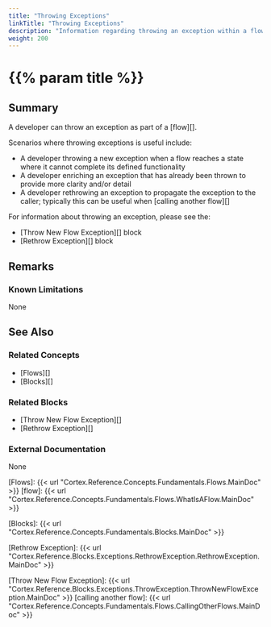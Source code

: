 ```yaml
---
title: "Throwing Exceptions"
linkTitle: "Throwing Exceptions"
description: "Information regarding throwing an exception within a flow, and scenarios when it is useful to throw an exception."
weight: 200
---
```


# {{% param title %}}

## Summary

A developer can throw an exception as part of a [flow][].

Scenarios where throwing exceptions is useful include:

- A developer throwing a new exception when a flow reaches a state where it cannot complete its defined functionality
- A developer enriching an exception that has already been thrown to provide more clarity and/or detail
- A developer rethrowing an exception to propagate the exception to the caller; typically this can be useful when [calling another flow][]

For information about throwing an exception, please see the:

- [Throw New Flow Exception][] block
- [Rethrow Exception][] block

## Remarks

### Known Limitations

None

## See Also

### Related Concepts

- [Flows][]
- [Blocks][]

### Related Blocks

- [Throw New Flow Exception][]
- [Rethrow Exception][]

### External Documentation

None

[Flows]: {{< url "Cortex.Reference.Concepts.Fundamentals.Flows.MainDoc" >}}
[flow]: {{< url "Cortex.Reference.Concepts.Fundamentals.Flows.WhatIsAFlow.MainDoc" >}}

[Blocks]: {{< url "Cortex.Reference.Concepts.Fundamentals.Blocks.MainDoc" >}}

[Rethrow Exception]: {{< url "Cortex.Reference.Blocks.Exceptions.RethrowException.RethrowException.MainDoc" >}}

[Throw New Flow Exception]: {{< url "Cortex.Reference.Blocks.Exceptions.ThrowException.ThrowNewFlowException.MainDoc" >}}
[calling another flow]: {{< url "Cortex.Reference.Concepts.Fundamentals.Flows.CallingOtherFlows.MainDoc" >}}